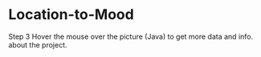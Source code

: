 # Location-to-Mood
Step 3
Hover the mouse over the picture (Java) to get more data and info. about the project.
